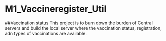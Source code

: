 # M1_Vaccineregister_Util
##Vaccination status
       This project is to burn down the burden of Central servers and build the local server where the vaccination status, registration, adn types of vaccinations are available.
